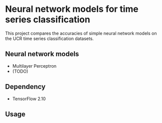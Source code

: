 # Neural network models for time series classification
This project compares the accuracies of simple neural network models on the UCR time series classification datasets.

## Neural network models
- Multilayer Perceptron
- (TODO)

## Dependency
- TensorFlow 2.10

## Usage
